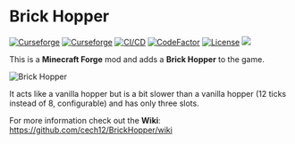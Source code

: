 # Brick Hopper

[![Curseforge](http://cf.way2muchnoise.eu/full_442574_downloads(0D0D0D-F16436-fff-010101-fff).svg)](https://www.curseforge.com/minecraft/mc-mods/brick-hopper)
[![Curseforge](http://cf.way2muchnoise.eu/versions/For%20MC_442574_all(0D0D0D-F16436-fff-010101).svg)](https://www.curseforge.com/minecraft/mc-mods/brick-hopper/files)
[![CI/CD](https://github.com/cech12/BrickHopper/actions/workflows/cicd-workflow.yml/badge.svg)](https://github.com/cech12/BrickHopper/actions/workflows/cicd-workflow.yml)
[![CodeFactor](https://www.codefactor.io/repository/github/cech12/brickhopper/badge)](https://www.codefactor.io/repository/github/cech12/brickhopper)
[![License](https://img.shields.io/github/license/cech12/BrickHopper)](http://opensource.org/licenses/MIT)
[![](https://img.shields.io/discord/752506676719910963.svg?style=flat&color=informational&logo=discord&label=Discord)](https://discord.gg/gRUFH5t)

This is a **Minecraft Forge** mod and adds a **Brick Hopper** to the game.

![Brick Hopper](material/brick_hopper.png)

It acts like a vanilla hopper but is a bit slower than a vanilla hopper (12 ticks instead of 8, configurable) and has only three slots.

For more information check out the **Wiki**: https://github.com/cech12/BrickHopper/wiki
